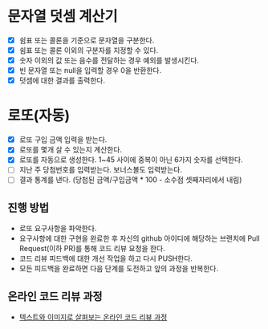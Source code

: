 # 문자열 덧셈 계산기
- [x] 쉼표 또는 콜론을 기준으로 문자열을 구분한다.
- [x] 쉼표 또는 콜론 이외의 구분자를 지정할 수 있다.
- [x] 숫자 이외의 값 또는 음수를 전달하는 경우 예외를 발생시킨다.
- [x] 빈 문자열 또는 null을 입력할 경우 0을 반환한다.
- [x] 덧셈에 대한 결과를 출력한다.

# 로또(자동)
- [x] 로또 구입 금액 입력을 받는다. 
- [x] 로또를 몇개 살 수 있는지 계산한다. 
- [x] 로또를 자동으로 생성한다. 1~45 사이에 중복이 아닌 6가지 숫자를 선택한다. 
- [ ] 지난 주 당첨번호를 입력받는다. 보너스볼도 입력받는다. 
- [ ] 결과 통계를 낸다. (당첨된 금액/구입금액 * 100 - 소수점 셋째자리에서 내림)

## 진행 방법
* 로또 요구사항을 파악한다.
* 요구사항에 대한 구현을 완료한 후 자신의 github 아이디에 해당하는 브랜치에 Pull Request(이하 PR)를 통해 코드 리뷰 요청을 한다.
* 코드 리뷰 피드백에 대한 개선 작업을 하고 다시 PUSH한다.
* 모든 피드백을 완료하면 다음 단계를 도전하고 앞의 과정을 반복한다.

## 온라인 코드 리뷰 과정
* [텍스트와 이미지로 살펴보는 온라인 코드 리뷰 과정](https://github.com/next-step/nextstep-docs/tree/master/codereview)